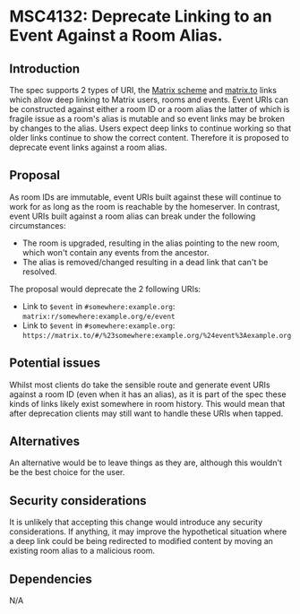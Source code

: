 # MSC4132: Deprecate Linking to an Event Against a Room Alias.

## Introduction

The spec supports 2 types of URI, the [Matrix scheme](https://spec.matrix.org/unstable/appendices/#matrix-uri-scheme)
and [matrix.to](https://spec.matrix.org/unstable/appendices/#matrixto-navigation) links which allow deep linking to
Matrix users, rooms and events. Event URIs can be constructed against either a room ID or a room alias the latter of
which is fragile issue as a room's alias is mutable and so event links may be broken by changes to the alias. Users
expect deep links to continue working so that older links continue to show the correct content. Therefore it is proposed
to deprecate event links against a room alias.


## Proposal

As room IDs are immutable, event URIs built against these will continue to work for as long as the room is reachable by
the homeserver. In contrast, event URIs built against a room alias can break under the following circumstances:
- The room is upgraded, resulting in the alias pointing to the new room, which won't contain any events from the
  ancestor.
- The alias is removed/changed resulting in a dead link that can't be resolved.

The proposal would deprecate the 2 following URIs:
- Link to `$event` in `#somewhere:example.org`: `matrix:r/somewhere:example.org/e/event`
- Link to `$event` in `#somewhere:example.org`: `https://matrix.to/#/%23somewhere:example.org/%24event%3Aexample.org`


## Potential issues

Whilst most clients do take the sensible route and generate event URIs against a room ID (even when it has an alias), as
it is part of the spec these kinds of links likely exist somewhere in room history. This would mean that after
deprecation clients may still want to handle these URIs when tapped.


## Alternatives

An alternative would be to leave things as they are, although this wouldn't be the best choice for the user.


## Security considerations

It is unlikely that accepting this change would introduce any security considerations. If anything, it may improve the
hypothetical situation where a deep link could be being redirected to modified content by moving an existing room alias
to a malicious room.


## Dependencies

N/A
